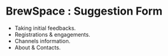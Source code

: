 # BrewSpace : Suggestion Form 
- Taking initial feedbacks.
- Registrations & engagements.
- Channels information.
- About & Contacts.
  
